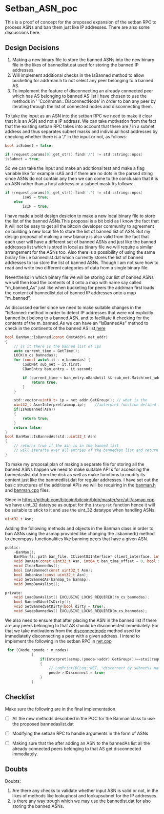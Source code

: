 # Setban_ASN_poc

This is a proof of concept for the proposed expansion of the setban RPC to process ASNs and ban them just like IP addresses. There are also some discussions here.

Design Decisions
---
1. Making a new binary file to store the banned ASNs into the new binary file in the likes of bannedlist.dat used for storing the banned IP addresses.
2. Will implement additional checks in the IsBanned method to allow bucketing for addrman.h to not select any peer belonging to a banned AS.
3. To implement the feature of disconnecting an already connected peer which has AS belonging to banned AS list I have chosen to use the methods in '   'Cconnman:: DisconnectNode' in order to ban any peer by iterating through the list of connected nodes and disconnecting them.

To take the input as an ASN into the setban RPC we need to make it clear that it is an ASN and not a IP address.
We can take motivation from the fact that the existing setban RPC takes into account that there are / in a subnet address and thus separates subnet masks and individual host addresses by checking whether there is a '/' in the input or not, as follows:

```C
bool isSubnet = false;

if (request.params[0].get_str().find('/') != std::string::npos)
isSubnet = true;
```

So we can take the input and make an additional test and make a flag variable like for example isAS and if there are no dots in the parsed string since ASNs do not contain any then we can come to the conclusion that it is an ASN rather than a host address or a subnet mask
As follows:


```C
if (request.params[0].get_str().find('.') != std::string::npos)
        isAS = true;
    else
        isIP = true;
```
I have made a bold design desicion to make a new local binary file to store the list of the banned ASNs.This proposal is a bit bold as I know the fact that it will not be easy to get all the bitcoin developer community to agreement on building a new local file to store the list of banned list of ASN.
But my design proposal of making a new bianary is also valid from the fact that each user will have a different set of banned ASNs and just like the banned addresses list which is stred in local as binary file we will require a similar arrangement for the ASNs too. Also there is a possibility of using the same binary file i.e bannedlist.dat which currently stores the list of banned addresses to lso store the list of banned ASNs. Though I am not sure how to read and write two different categories of data from a single binary file.

Neverthelss in which binary file we will be storing our list of banned ASNs we will then load the contents of it onto a map with name say called “m_banned_As” just like when bucketing for peers the addrman first loads the content of bannedlist.dat of banned IP addresses onto a map “m_banned”.

As discussed earlier since we need to make suitable changes in the “IsBanned: method in order to detect IP addresses that were not explicitly banned but belong to a banned ASN, and to facilitate it checking for the contents of the m_banned_As we can have an “IsBannedAs” method to check in the continents of the banned AS list,[here](https://github.com/arnabnandikgp/setban_ASN_poc/blob/main/banman.cpp#L55)

```C
bool BanMan::IsBanned(const CNetAddr& net_addr)
{
    // is it there is the banned list of ips
    auto current_time = GetTime();
    LOCK(m_cs_bannedas);
    for (const auto& it : m_bannedas) {
        CSubNet sub_net = it.first;
        CBanEntry ban_entry = it.second;

        if (current_time < ban_entry.nBanUntil && sub_net.Match(net_addr)) {
            return true;
        }
    }

    std::vector<uint8_t> ip = net_addr.GetGroup(); // what is the 
    uint32_t Asn=Interpret(asmap,ip);    //interpret function defined in asmap.cpp
    if(IsAsBanned(Asn))
    {
        return true;
    }
    return false;
}
bool BanMan::IsBannedAs(std::uint32_t Asn)
{
    // returns true if the asn is in the banned list
    // will iterarte over all entries of the bannedasn list and return true if there and false otherwise. 
}

```

To make my proposal plan of making a separate file for storing all the banned ASNs happen we need to make suitable API s for accessing the bannedaslist.dat from the disk as well as make functions to modify its content just like the bannnedlist.dat for regular addresses. I have set out the basic structures of the additional APIs we will be requiring in the [banman.h](https://github.com/arnabnandikgp/setban_ASN_poc/blob/main/banman.h) and [banman.cpp](https://github.com/arnabnandikgp/setban_ASN_poc/blob/main/banman.cpp) files.

Since in https://github.com/bitcoin/bitcoin/blob/master/src/util/asmap.cpp we have uint_32 datatype as output for the `Interpret` function hence it will be suitable to stick to it and use the uint_32 datatype when handling ASNs.
```C
uint32_t Asn;
```

Adding the following methods and objects in the Banman class in order to ban ASNs using the asmap provided like changing the .Isbanned() method to encompass functionalities like banning peers that have a given ASN.

```C
public:
    ~BanMan();
    BanMan(fs::path ban_file, CClientUIInterface* client_interface, int64_t default_ban_time);
    void BanAsn(const uint32_t Asn, int64_t ban_time_offset = 0, bool since_unix_epoch = false);
    void ClearBannedAs();
    bool IsAsBanned(const uint32_t Asn);
    bool UnbanAsn(const uint32_t Asn);
    void GetBannedAs(banmap_t& banmap);
    void DumpBanAslist();

private:
    void LoadBanAslist() EXCLUSIVE_LOCKS_REQUIRED(!m_cs_bannedas);
    bool BannedSAsetIsDirty();
    void SetBannedSetDirty(bool dirty = true);
    void SweepBannedAs() EXCLUSIVE_LOCKS_REQUIRED(m_cs_bannedas);
```

We also need to  ensure that after placing the ASN in the banned list if there are any peers belonging to that AS should be disconnected immediately.
For that we take motivations from the [disconnectnode](https://doxygen.bitcoincore.org/net_8cpp_source.html#l02853) method used for immediatetly disconnecting a peer with a given address. I intend to implement the following in the setban RPC in [net.cpp](https://github.com/arnabnandikgp/setban_ASN_poc/blob/main/net.cpp#L111)

```C
 for (CNode *pnode : m_nodes)
            {
                if(Interpret(asmap,(pnode->addr).GetGroup())==stoi(request.params[0]))
                {
                    // LogPrint(BCLog::NET, "disconnect by subnet%s matched peer=%d; disconnecting\n", (fLogIPs ? strprintf("=%s", subnet.ToString()) : ""), pnode->GetId());
                    pnode->fDisconnect = true;
                }
            }
```

Checklist
---
Make sure the following are in the final implementation.  
- [ ] All the new methods described in the POC for the Banman class to use the proposed bannedaslist.dat
- [ ] Modifying the setban RPC to handle arguments in the form of ASNs
- [ ] Making sure that the after adding an ASN to the bannedAs list all the already connected peers belonging to that AS get disconnected immediately.


Doubts
---
Doubts:
1. Are there any checks to validate whether input ASN is valid or not, in the likes of methods like lookuphost and lookupsubnet for the IP addresses.
2. Is there any way trough which we may use the bannedlst.dat for also storing the banned ASNs.
